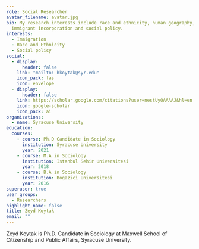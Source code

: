 ```yaml
---
role: Social Researcher
avatar_filename: avatar.jpg
bio: My research interests include race and ethnicity, human geography,
  immigrant incorporation and social policy.
interests:
  - Immigration
  - Race and Ethnicity
  - Social policy
social:
  - display:
      header: false
    link: "mailto: hkoytak@syr.edu"
    icon_pack: fas
    icon: envelope
  - display:
      header: false
    link: https://scholar.google.com/citations?user=nestUyQAAAAJ&hl=en
    icon: google-scholar
    icon_pack: ai
organizations:
  - name: Syracuse University
education:
  courses:
    - course: Ph.D Candidate in Sociology
      institution: Syracuse University
      year: 2021
    - course: M.A in Sociology
      institution: Istanbul Sehir Universitesi
      year: 2018
    - course: B.A in Sociology
      institution: Bogazici Universitesi
      year: 2016
superuser: true
user_groups:
  - Researchers
highlight_name: false
title: Zeyd Koytak
email: ""
---
```

Zeyd Koytak is Ph.D. Candidate in Sociology at Maxwell School of Citizenship and Public Affairs, Syracuse University.